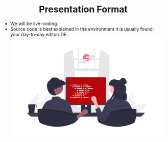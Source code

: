 <h1 style="text-align: center">Presentation Format</h1>

* We will be live-coding.
* Source code is best explained in the environment it is usually found: your day-to-day editor/IDE.
![pair](pair-programming.png)